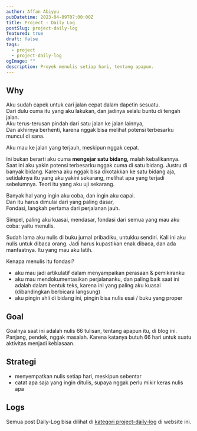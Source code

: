 ```yaml
---
author: Affan Abiyyu
pubDatetime: 2023-04-09T07:00:00Z
title: Project - Daily Log
postSlug: project-daily-log
featured: true
draft: false
tags:
  - project
  - project-daily-log
ogImage: ""
description: Proyek menulis setiap hari, tentang apapun.
---
```


## Why

Aku sudah capek untuk cari jalan cepat dalam dapetin sesuatu. <br/>
Dari dulu cuma itu yang aku lakukan, dan jadinya selalu buntu di tengah jalan.<br/>
Aku terus-terusan pindah dari satu jalan ke jalan lainnya,<br/>
Dan akhirnya berhenti, karena nggak bisa melihat potensi terbesarku muncul di sana.

Aku mau ke jalan yang terjauh, meskipun nggak cepat.

Ini bukan berarti aku cuma **mengejar satu bidang,** malah kebalikannya.<br/>
Saat ini aku yakin potensi terbesarku nggak cuma di satu bidang. Justru di banyak bidang. Karena aku nggak bisa dikotakkan ke satu bidang aja, setidaknya itu yang aku yakini sekarang, melihat apa yang terjadi sebelumnya. Teori itu yang aku uji sekarang.

Banyak hal yang ingin aku coba, dan ingin aku capai.<br />
Dan itu harus dimulai dari yang paling dasar,<br />
Fondasi, langkah pertama dari perjalanan jauh.<br />

Simpel, paling aku kuasai, mendasar, fondasi dari semua yang mau aku coba: yaitu menulis.<br/>

Sudah lama aku nulis di buku jurnal pribadiku, untukku sendiri. Kali ini aku nulis untuk dibaca orang. Jadi harus kupastikan enak dibaca, dan ada manfaatnya. Itu yang mau aku latih.

Kenapa menulis itu fondasi?

- aku mau jadi artikulatif dalam menyampaikan perasaan & pemikiranku
- aku mau mendokumentasikan perjalananku, dan paling baik saat ini adalah dalam bentuk teks, karena ini yang paling aku kuasai (dibandingkan berbicara langsung)
- aku pingin ahli di bidang ini, pingin bisa nulis esai / buku yang proper

## Goal

Goalnya saat ini adalah nulis 66 tulisan, tentang apapun itu, di blog ini. Panjang, pendek, nggak masalah.
Karena katanya butuh 66 hari untuk suatu aktivitas menjadi kebiasaan.

## Strategi

- menyempatkan nulis setiap hari, meskipun sebentar
- catat apa saja yang ingin ditulis, supaya nggak perlu mikir keras nulis apa

## Logs

Semua post Daily-Log bisa dilihat di [kategori project-daily-log](/tags/project-daily-log) di website ini.
